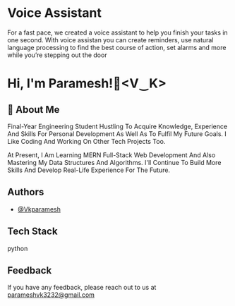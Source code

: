 
# Voice Assistant
For a fast pace, we created a voice assistant to help you finish your tasks in one second. With voice assistan you can create reminders, use natural language processing to find the best course of action, set alarms and more while you’re stepping out the door
# Hi, I'm Paramesh!👋<V‿K>


## 🚀 About Me
Final-Year Engineering Student Hustling To Acquire Knowledge, Experience And Skills For Personal Development As Well As To Fulfil My Future Goals. I Like Coding And Working On Other Tech Projects Too.

At Present, I Am Learning MERN Full-Stack Web Development And Also Mastering My Data Structures And Algorithms. I'll Continue To Build More Skills And Develop Real-Life Experience For The Future.


## Authors

- [@Vkparamesh](https://github.com/Vkparamesh)


## Tech Stack

python





## Feedback

If you have any feedback, please reach out to us at parameshvk3232@gmail.com



